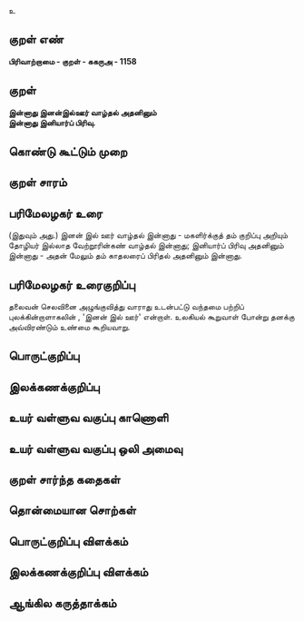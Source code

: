 உ

## குறள் எண் 

**பிரிவாற்றாமை - குறள் - ககருஅ - 1158**

## குறள் 

**இன்னாது இனன்இல்ஊர் வாழ்தல் அதனினும்  
இன்னாது இனியார்ப் பிரிவு.**

## கொண்டு கூட்டும் முறை


## குறள் சாரம் 


## பரிமேலழகர் உரை

(இதுவும் அது.) இனன் இல் ஊர் வாழ்தல் இன்னாது - மகளிர்க்குத் தம் குறிப்பு அறியும் தோழியர் இல்லாத வேற்றூரின்கண் வாழ்தல் இன்னாது; இனியார்ப் பிரிவு அதனினும் இன்னாது - அதன் மேலும் தம் காதலரைப் பிரிதல் அதனினும் இன்னாது.

## பரிமேலழகர் உரைகுறிப்பு   

தலைவன் செலவினை அழுங்குவித்து வாராது உடன்பட்டு வந்தமை பற்றிப் புலக்கின்றாளாகலின் , 'இனன் இல் ஊர்' என்றாள். உலகியல் கூறுவாள் போன்று தனக்கு அவ்விரண்டும் உண்மை கூறியவாறு.

## பொருட்குறிப்பு 


## இலக்கணக்குறிப்பு  


## உயர் வள்ளுவ வகுப்பு காணொளி


## உயர் வள்ளுவ வகுப்பு ஒலி அமைவு 

 
## குறள் சார்ந்த கதைகள் 


## தொன்மையான சொற்கள்


## பொருட்குறிப்பு விளக்கம்


## இலக்கணக்குறிப்பு விளக்கம்


## ஆங்கில கருத்தாக்கம் 


